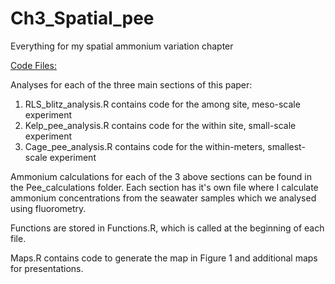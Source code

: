 # Ch3_Spatial_pee
Everything for my spatial ammonium variation chapter

<u>Code Files:</u>

Analyses for each of the three main sections of this paper:
1) RLS_blitz_analysis.R contains code for the among site, meso-scale experiment
2) Kelp_pee_analysis.R contains code for the within site, small-scale experiment
3) Cage_pee_analysis.R contains code for the within-meters, smallest-scale experiment


Ammonium calculations for each of the 3 above sections can be found in the Pee_calculations folder. Each section has it's own file where I calculate ammonium concentrations from the seawater samples which we analysed using fluorometry. 

Functions are stored in Functions.R, which is called at the beginning of each file.

Maps.R contains code to generate the map in Figure 1 and additional maps for presentations.
